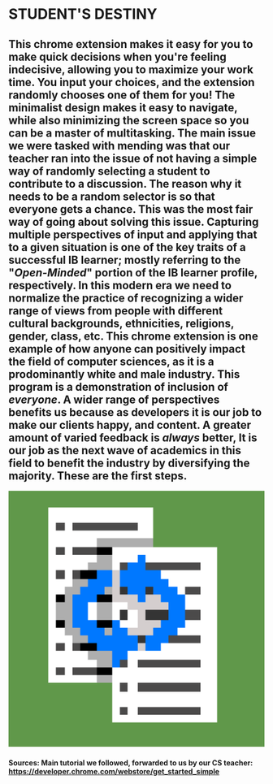 # STUDENT'S DESTINY
## This chrome extension makes it easy for you to make quick decisions when you're feeling indecisive, allowing you to maximize your work time. You input your choices, and the extension randomly chooses one of them for you! The minimalist design makes it easy to navigate, while also minimizing the screen space so you can be a master of multitasking. The main issue we were tasked with mending was that our teacher ran into the issue of not having a simple way of randomly selecting a student to contribute to a discussion. The reason why it needs to be a random selector is so that everyone gets a chance. This was the most fair way of going about solving this issue. Capturing multiple perspectives of input and applying that to a given situation is one of the key traits of a successful IB learner; mostly referring to the "*Open-Minded*" portion of the IB learner profile, respectively. In this modern era we need to normalize the practice of recognizing  a wider range of views from people with different cultural backgrounds, ethnicities, religions, gender, class, etc. This chrome extension is one example of how anyone can positively impact the field of computer sciences, as it is a prodominantly white and male industry. This program is a demonstration of inclusion of *everyone*. A wider range of perspectives benefits us because as developers it is our job to make our clients happy, and content. A greater amount of varied feedback is *always* better,  It is our job as the next wave of academics in this field to benefit the industry by diversifying the majority. These are the first steps.
![alt text](https://github.com/MrDorel/STUDENT-S-DESTINY/blob/master/Icons/1200xandbackgroundgreensquare.png)
#### Sources: Main tutorial we followed, forwarded to us by our CS teacher: https://developer.chrome.com/webstore/get_started_simple
